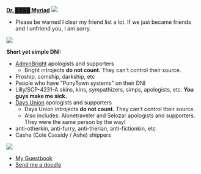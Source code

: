 **[Dr. ████ Myriad](https://pronouns.cc/@scp-963)** ![](https://files.catbox.moe/edwysj.gif) 

* Please be warned I clear my friend list a lot. If we just became friends and I unfriend you, I am sorry.

![](https://files.catbox.moe/pd7xmp.gif) 

**Short yet simple DNI:**
* [AdminBright](https://docs.google.com/document/d/149Aqt4wBudAcmJ0kY3lsP_asYBQ0QoOieFOpFGksGWs/edit) apologists and supporters
  * Bright introjects **do not count.** They can't control their source. 
* Proship, comship, darkship, etc
* People who have "PonyTown systems" on their DNI
* Lilly/SCP-4231-A skins, kins, sympathizers, simps, apologists, etc. **You guys make me sick.**
* [Days Union](https://down-with-the-days-union.carrd.co/) apologists and supporters
  * Days Union introjects **do not count.** They can't control their source.
  * Also includes: Alonetraveler and Selozar apologists and supporters. They were the same person by the way!
* anti-otherkin, anti-furry, anti-therian, anti-fictionkin, etc
* Cashe (Cole Cassidy / Ashe) shippers
     
![](https://files.catbox.moe/pd7xmp.gif) 

* [My Guestbook](https://sega-genesis-lover.123guestbook.com/)
* [Send me a doodle](https://myriaddrawings.straw.page/)

  
